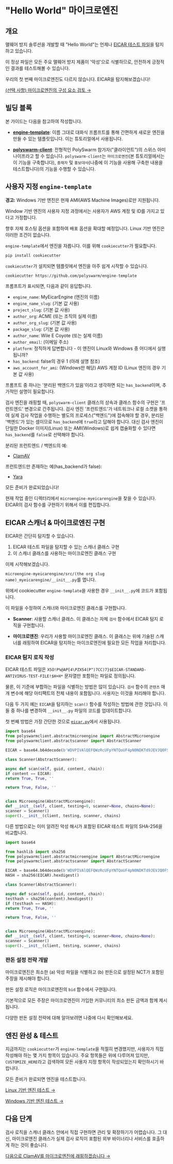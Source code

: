 # "Hello World" 마이크로엔진

## 개요

맬웨어 방지 솔루션을 개발할 때 "Hello World"는 언제나 [EICAR 테스트 파일](https://en.wikipedia.org/wiki/EICAR_test_file)을 탐지하고 있습니다.

이 정상 파일은 모든 주요 맬웨어 방지 제품이 '악성'으로 식별하므로, 안전하게 긍정적인 결과를 테스트해볼 수 있습니다.

우리의 첫 번째 마이크로엔진도 다르지 않습니다. EICAR을 탐지해보겠습니다!

[(선택 사항) 마이크로엔진의 구성 요소 검토 →](/concepts-participants-microengine/#breaking-down-microengines)

## 빌딩 블록

본 가이드는 다음을 참고하여 작성합니다.

* [**engine-template**](https://github.com/polyswarm/engine-template): 이름 그대로 대화식 프롬프트를 통해 간편하게 새로운 엔진을 만들 수 있는 템플릿입니다. 이는 튜토리얼에서 사용됩니다.

* [**polyswarm-client**](https://github.com/polyswarm/polyswarm-client): 전형적인 PolySwarm 참가자("클라이언트")의 스위스 아미 나이프라고 할 수 있습니다. `polyswarm-client`는 `마이크로엔진`(본 튜토리얼에서는 이 기능을 구축합니다), `중재자` 및 `홍보대사`(나중에 이 기능을 사용해 구축한 내용을 테스트합니다)의 기능을 수행할 수 있습니다.

## 사용자 지정 `engine-template`

<div class="m-flag m-flag--warning">
  <p>
    <strong>경고:</strong>
 Windows 기반 엔진은 현재 AMI(AWS Machine Images)로만 지원됩니다.
  </p>
  <p>
    Window 기반 엔진의 사용자 지정 과정에서는 사용자가 AWS 계정 및 ID를 가지고 있다고 가정합니다.
  </p>
  <p>
    향후 자체 호스팅 옵션을 포함하여 배포 옵션을 확대할 예정입니다. Linux 기반 엔진은 이러한 조건이 없습니다.
  </p>
</div>

`engine-template`에서 엔진을 자릅니다. 이를 위해 `cookiecutter`가 필요합니다.

```bash
pip install cookiecutter
```

`cookiecutter`가 설치되면 템플릿에서 엔진을 아주 쉽게 시작할 수 있습니다.

```bash
cookiecutter https://github.com/polyswarm/engine-template
```

프롬프트가 표시되면, 다음과 같이 응답합니다.

* `engine_name`: MyEicarEngine (엔진의 이름)
* `engine_name_slug`: (기본 값 사용)
* `project_slug`: (기본 값 사용)
* `author_org`: ACME (또는 조직의 실제 이름)
* `author_org_slug`: (기본 값 사용)
* `package_slug`: (기본 값 사용)
* `author_name`: Wile E Coyote (또는 실제 이름)
* `author_email`: (이메일 주소)
* `platform`: 정직하게 답변합니다 - 이 엔진이 Linux와 Windows 중 어디에서 실행됩니까?
* `has_backend`: false의 경우 1 (아래 설명 참조)
* `aws_account_for_ami`: (Windows만 해당) AWS 계정 ID (Linux 엔진의 경우 기본 값 사용)

<div class="m-callout">
  <p>프롬프트 중 하나는 '분리된 백엔드가 있음'이라고 생각하면 되는 <code>has_backend</code>이며, 추가적인 설명이 필요합니다.</p>
  <p>검사 엔진을 래핑할 때, <code>polyswarm-client</code> 클래스의 상속과 클래스 함수의 구현은 '프런트엔드' 변경으로 간주됩니다. 검사 엔진 '프런트엔드'가 네트워크나 로컬 소켓을 통하여 실제 검사 작업을 수행하는 별도의 프로세스("백엔드")에 접속해야 할 경우, 분리된 '백엔드'가 있는 셈이므로 <code>has_backend</code>에 <code>true</code>라고 답해야 합니다. 대신 검사 엔진이 단일한 Docker 이미지(Linux) 또는 AMI(Windows)로 쉽게 캡슐화할 수 있다면 <code>has_backend</code>를 <code>false</code>로 선택해야 합니다.</p>
  <p>분리된 프런트엔드 / 백엔드의 예:</p>
  <ul>
    <li><a href="https://github.com/polyswarm/polyswarm-client/blob/5959742f0014a582baf5046c7bf6694c23f7435e/src/microengine/clamav.py#L18">ClamAV</a></li>
  </ul>
  <p>프런트엔드만 존재하는 예(has_backend가 false):</p>
  <ul>
    <li><a href="https://github.com/polyswarm/polyswarm-client/blob/master/src/microengine/yara.py">Yara</a></li>
  </ul>
</div>

모든 준비가 완료되었습니다!

현재 작업 중인 디렉터리에서 `microengine-myeicarengine`을 찾을 수 있습니다. EICAR의 검사 함수를 구현하기 위해서 이를 편집합니다.

## EICAR 스캐너 & 마이크로엔진 구현

EICAR은 간단히 탐지할 수 있습니다.

1. EICAR 테스트 파일을 탐지할 수 있는 스캐너 클래스 구현
2. 이 스캐너 클래스를 사용하는 마이크로엔진 클래스 구현

이제 시작해보겠습니다.

`microengine-myeicarengine/src/(the org slug name)_myeicarengine/__init__.py`를 엽니다.

위에서 cookiecutter `engine-template`을 사용한 경우 `__init__.py`에 코드가 포함됩니다.

이 파일을 수정하여 스캐너와 마이크로엔진 클래스를 구현합니다.

* **Scanner**: 사용할 스캐너 클래스. 이 클래스는 자체 `검사` 함수에서 EICAR 탐지 로직을 구현합니다.

* **마이크로엔진**: 우리가 사용할 마이크로엔진 클래스. 이 클래스는 위에 기술된 스캐너를 래핑하여 EICAR을 탐지하는 마이크로엔진에 필요한 모든 작업을 처리합니다.

### EICAR 탐지 로직 작성

EICAR 테스트 파일은 `X5O!P%@AP[4\PZX54(P^)7CC)7}$EICAR-STANDARD-ANTIVIRUS-TEST-FILE!$H+H*` 문자열만 포함하는 파일로 정의됩니다.

물론, 이 기준에 부합하는 파일을 식별하는 방법은 많이 있습니다. `검사` 함수의 `콘텐츠` 매개 변수에 해당 아티팩트의 전체 내용이 포함됩니다. 사용자는 이것을 처리해야 합니다.

다음 두 가지 예는 `EICAR`을 탐지하는 `scan()` 함수를 작성하는 방법에 관한 것입니다. 이들 중 하나를 변경하여 `__init__.py` 파일의 코드를 업데이트합니다.

첫 번째 방법은 가장 간단한 것으로 [`eicar.py`](https://github.com/polyswarm/polyswarm-client/blob/master/src/microengine/eicar.py)에서 사용됩니다.

```python
import base64
from polyswarmclient.abstractmicroengine import AbstractMicroengine
from polyswarmclient.abstractscanner import AbstractScanner

EICAR = base64.b64decode(b'WDVPIVAlQEFQWzRcUFpYNTQoUF4pN0NDKTd9JEVJQ0FSLVNUQU5EQVJELUFOVElWSVJVUy1URVNULUZJTEUhJEgrSCo=')

class Scanner(AbstractScanner):

async def scan(self, guid, content, chain):
if content == EICAR:
return True, True, ''

return True, False, ''


class Microengine(AbstractMicroengine):
def __init__(self, client, testing=0, scanner=None, chains=None):
scanner = Scanner()
super().__init__(client, testing, scanner, chains)

```

다른 방법으로는 이미 알려진 악성 해시가 포함된 EICAR 테스트 파일의 SHA-256을 비교합니다.

```python
import base64

from hashlib import sha256
from polyswarmclient.abstractmicroengine import AbstractMicroengine
from polyswarmclient.abstractscanner import AbstractScanner

EICAR = base64.b64decode(b'WDVPIVAlQEFQWzRcUFpYNTQoUF4pN0NDKTd9JEVJQ0FSLVNUQU5EQVJELUFOVElWSVJVUy1URVNULUZJTEUhJEgrSCo=')
HASH = sha256(EICAR).hexdigest()

class Scanner(AbstractScanner):

async def scan(self, guid, content, chain):
testhash = sha256(content).hexdigest()
if (testhash == HASH):
return True, True, ''

return True, False, ''


class Microengine(AbstractMicroengine):
def __init__(self, client, testing=0, scanner=None, chains=None):
scanner = Scanner()
super().__init__(client, testing, scanner, chains)

```

### 판돈 설정 전략 개발

마이크로엔진은 최소한 (a) 악성 파일을 식별하고 (b) 판돈으로 설정된 NCT가 포함된 주장을 제시해야 합니다.

판돈 설정 로직은 마이크로엔진의 `bid` 함수에서 구현됩니다.

기본적으로 모든 주장은 마이크로엔진이 가입한 커뮤니티의 최소 판돈 금액과 함께 제시됩니다.

다양한 판돈 설정 전략에 대해 알아보려면 나중에 다시 확인해보세요.

## 엔진 완성 & 테스트

지금까지는 `cookiecutter`가 `engine-template`을 적절히 변경했지만, 사용자가 직접 작성해야 하는 몇 가지 항목이 있습니다. 주요 항목들은 위에 다루어져 있지만, `CUSTOMIZE_HERE`라고 검색하여 모든 사용자 지정 항목이 작성되었는지 확인하시기 바랍니다.

모든 준비가 완료되면 엔진을 테스트합니다.

[Linux 기반 엔진 테스트 →](/testing-linux/)

[Windows 기반 엔진 테스트 →](/testing-windows/)

## 다음 단계

검사 로직을 스캐너 클래스 안에서 직접 구현하면 관리 및 확장하기가 어렵습니다. 그 대신, 마이크로엔진 클래스가 실제 검사 로직이 포함된 외부 바이너리나 서비스를 호출하게 하는 것이 좋습니다.

[다음으로 ClamAV를 마이크로엔진에 래핑하겠습니다 →](/microengines-scratch-to-clamav/)